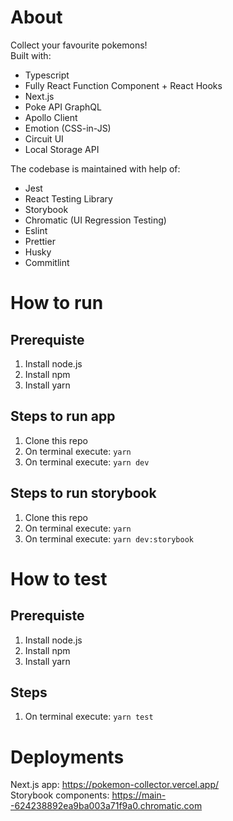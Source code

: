 # About
Collect your favourite pokemons! <br />
Built with: <br />
- Typescript
- Fully React Function Component + React Hooks
- Next.js
- Poke API GraphQL
- Apollo Client
- Emotion (CSS-in-JS)
- Circuit UI
- Local Storage API

The codebase is maintained with help of: <br />
- Jest
- React Testing Library
- Storybook
- Chromatic (UI Regression Testing)
- Eslint
- Prettier
- Husky
- Commitlint

# How to run
## Prerequiste
1. Install node.js
2. Install npm
3. Install yarn

## Steps to run app
1. Clone this repo
2. On terminal execute: `yarn`
3. On terminal execute: `yarn dev`

## Steps to run storybook
1. Clone this repo
2. On terminal execute: `yarn`
3. On terminal execute: `yarn dev:storybook`

# How to test
## Prerequiste
1. Install node.js
2. Install npm
3. Install yarn

## Steps
1. On terminal execute: `yarn test`

# Deployments
Next.js app: https://pokemon-collector.vercel.app/ <br />
Storybook components: https://main--624238892ea9ba003a71f9a0.chromatic.com
